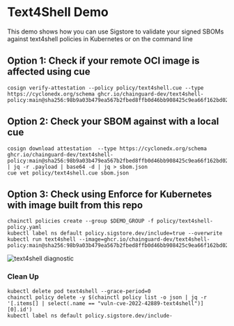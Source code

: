 # Text4Shell Demo
This demo shows how you can use Sigstore to validate your signed SBOMs against text4shell policies in Kubernetes or on the command line

## Option 1: Check if your remote OCI image is affected using cue
```
cosign verify-attestation --policy policy/text4shell.cue --type https://cyclonedx.org/schema ghcr.io/chainguard-dev/text4shell-policy:main@sha256:98b9a03b479ea567b2fbed8ffb0d46bb908425c9ea66f162bd026ce2ea1c403f
```

## Option 2: Check your SBOM against with a local cue
```
cosign download attestation  --type https://cyclonedx.org/schema ghcr.io/chainguard-dev/text4shell-policy:main@sha256:98b9a03b479ea567b2fbed8ffb0d46bb908425c9ea66f162bd026ce2ea1c403f | jq -r .payload | base64 -d | jq > sbom.json
cue vet policy/text4shell.cue sbom.json
```

## Option 3: Check using Enforce for Kubernetes with image built from this repo
```
chainctl policies create --group $DEMO_GROUP -f policy/text4shell-policy.yaml
kubectl label ns default policy.sigstore.dev/include=true --overwrite
kubectl run text4shell --image=ghcr.io/chainguard-dev/text4shell-policy:main@sha256:98b9a03b479ea567b2fbed8ffb0d46bb908425c9ea66f162bd026ce2ea1c403f
```
![text4shell diagnostic](https://user-images.githubusercontent.com/9351962/196332575-2ac25720-0262-4768-8854-615fb6f3c686.png)

### Clean Up
```
kubectl delete pod text4shell --grace-period=0
chainctl policy delete -y $(chainctl policy list -o json | jq -r '[.items[] | select(.name == "vuln-cve-2022-42889-text4shell")][0].id')
kubectl label ns default policy.sigstore.dev/include-
```